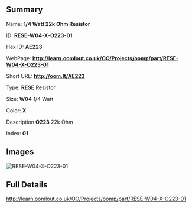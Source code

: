 

## Summary
 
Name: __1/4 Watt 22k Ohm Resistor__

ID: __RESE-W04-X-O223-01__

Hex ID: __AE223__

WebPage: __http://learn.oomlout.co.uk/OO/Projects/oomp/part/RESE-W04-X-O223-01__

Short URL: __http://oom.lt/AE223__


Type: __RESE__ Resistor 

Size: __W04__ 1/4 Watt 

Color: __X__  

Description __O223__ 22k Ohm 

Index: __01__


## Images
![RESE-W04-X-O223-01](http://oomlout.com/oomp-gen/parts/RESE-W04-X-O223-01/RESE-W04-X-O223-01_420.jpg)



## Full Details

 http://learn.oomlout.co.uk/OO/Projects/oomp/part/RESE-W04-X-O223-01














